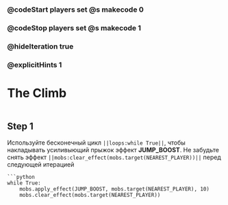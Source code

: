 ### @codeStart players set @s makecode 0
### @codeStop players set @s makecode 1

### @hideIteration true 
### @explicitHints 1


# The Climb

```python
```

## Step 1
Используйте бесконечный цикл ``||loops:while True||``, чтобы накладывать усиливыющий прыжок эффект **JUMP_BOOST**. Не забудьте снять эффект ``||mobs:clear_effect(mobs.target(NEAREST_PLAYER))||`` перед следующей итерацией


```ghost
```python
while True:
    mobs.apply_effect(JUMP_BOOST, mobs.target(NEAREST_PLAYER), 10)
    mobs.clear_effect(mobs.target(NEAREST_PLAYER))
```
